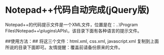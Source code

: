 Notepad++代码自动完成(jQuery版)
===========================


Notepad++的代码提示文件是一个XML文件，位置是在：..\Program Files\Notepad++\plugins\APIs\，该目录下面有各种语言的提示文件。

##使用方法：##
将这三个文件：html.xml, css.xml, javascript.xml 复制到上面所说的目录下面即可。友情提醒：覆盖前请备份原来的文件。